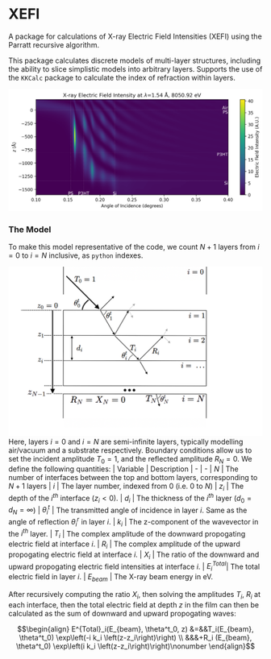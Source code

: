 # XEFI
A package for calculations of X-ray Electric Field Intensities (XEFI) using the Parratt recursive algorithm.

This package calculates discrete models of multi-layer structures, including the ability to slice simplistic models into arbitrary layers.
Supports the use of the `KKCalc` package to calculate the index of refraction within layers.

![XEFI](docs/static/graphics/basic-dev-ps_p3ht_si-XEFI_map.png)

### The Model
To make this model representative of the code, we count $N+1$ layers from $i=0$ to $i=N$ inclusive, as `python` indexes.

![Model](docs/static/graphics/geometry.png)
Here, layers $i=0$ and $i=N$ are semi-infinite layers, typically modelling air/vacuum and a substrate respectively. Boundary conditions allow us to set the incident amplitude $T_0 = 1$, and the reflected amplitude $R_{N}=0$. We define the following quantities:
| Variable     | Description
| -            | -
| $N$          | The number of interfaces between the top and bottom layers, corresponding to $N+1$ layers
| $i$          | The layer number, indexed from 0 (i.e. 0 to $N$)
| $z_i$        | The depth of the $i^{th}$ interface ($z_i < 0$).
| $d_i$        | The thickness of the $i^{th}$ layer ($d_0 = d_N = \infty$)
| $\theta^t_i$ | The transmitted angle of incidence in layer $i$. Same as the angle of reflection $\theta^r_i$ in layer $i$.
| $k_i$        | The z-component of the wavevector in the $i^{th}$ layer.
| $T_i$        | The complex amplitude of the downward propogating electric field at interface $i$.
| $R_i$        | The complex amplitude of the upward propogating electric field at interface $i$.
| $X_i$        | The ratio of the downward and upward propogating electric field intensities at interface $i$.
| $E^{Total}_i$| The total electric field in layer $i$.
| $E_{beam}$   | The X-ray beam energy in eV.

After recursively computing the ratio $X_i$, then solving the amplitudes $T_i$, $R_i$ at each interface, then the total electric field at depth $z$ in the film can then be calculated as the sum of downward and upward propogating waves:
```math
\begin{align}
E^{Total}_i(E_{beam}, \theta^t_0, z) &=&&T_i(E_{beam}, \theta^t_0) \exp\left(-i k_i \left(z-z_i\right)\right) \\ &&&+R_i  (E_{beam}, \theta^t_0) \exp\left(i k_i \left(z-z_i\right)\right)\nonumber
\end{align}
```
